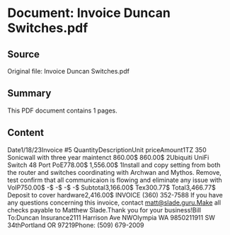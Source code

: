 # Document: Invoice Duncan Switches.pdf

## Source
Original file: Invoice Duncan Switches.pdf

## Summary
This PDF document contains 1 pages.

## Content
Date1/18/23Invoice #5
QuantityDescriptionUnit priceAmount1TZ 350 Sonicwall with three year maintenct 860.00$                                860.00$               2Ubiquiti UniFi Switch 48 Port PoE778.00$                                1,556.00$            1Install and copy setting from both the router and switches coordinating with Archwan and Mythos.  Remove, test confirm that all communicaion is flowing and eliminate any issue with VoIP750.00$               -$                     -$                     -$                     -$                     Subtotal3,166.00$               Tex300.77$               Total3,466.77$            Deposit to cover hardware2,416.00$          INVOICE
(360) 352-7588
If you have any questions concerning this invoice, contact matt@slade.guru.Make all checks payable to Matthew Slade.Thank you for your business!Bill To:Duncan Insurance2111 Harrison Ave NWOlympia WA 9850211911 SW 34thPortland OR 97219Phone: (509) 679-2009

